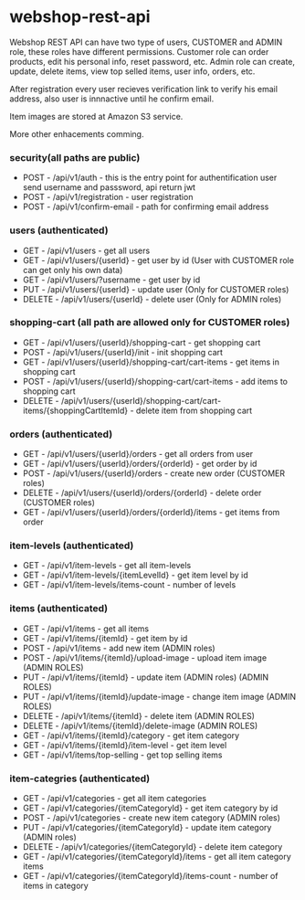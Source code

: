 # webshop-rest-api

Webshop REST API can have two type of users, CUSTOMER and ADMIN role, these roles have different permissions.
Customer role can order products, edit his personal info, reset password, etc.
Admin role can create, update, delete items, view top selled items, user info, orders, etc.

After registration every user recieves verification link to verify his email address, also user is innnactive until he confirm email.

Item images are stored at Amazon S3 service.

More other enhacements comming.

### security(all paths are public)

* POST - /api/v1/auth - this is the entry point for authentification user send username and passsword, api return jwt
* POST - /api/v1/registration - user registration
* POST - /api/v1/confirm-email - path for confirming email address


### users (authenticated)

* GET - /api/v1/users  - get all users
* GET - /api/v1/users/{userId} - get user by id (User with CUSTOMER role can get only his own data)
* GET - /api/v1/users/?username - get user by id
* PUT - /api/v1/users/{userId} - update user (Only for CUSTOMER roles)
* DELETE - /api/v1/users/{userId} - delete user (Only for ADMIN roles)

### shopping-cart (all path are allowed only for CUSTOMER roles)

* GET - /api/v1/users/{userId}/shopping-cart - get shopping cart
* POST - /api/v1/users/{userId}/init - init shopping cart 
* GET - /api/v1/users/{userId}/shopping-cart/cart-items - get items in shopping cart
* POST - /api/v1/users/{userId}/shopping-cart/cart-items - add items to shopping cart
* DELETE - /api/v1/users/{userId}/shopping-cart/cart-items/{shoppingCartItemId} - delete item from shopping cart


### orders (authenticated)

* GET - /api/v1/users/{userId}/orders - get all orders from user
* GET - /api/v1/users/{userId}/orders/{orderId} - get order by id
* POST - /api/v1/users/{userId}/orders - create new order (CUSTOMER roles)
* DELETE - /api/v1/users/{userId}/orders/{orderId} - delete order (CUSTOMER roles)
* GET - /api/v1/users/{userId}/orders/{orderId}/items - get items from order

### item-levels (authenticated)

* GET - /api/v1/item-levels - get all item-levels
* GET - /api/v1/item-levels/{itemLevelId} - get item level by id
* GET - /api/v1/item-levels/items-count - number of levels

### items (authenticated)

* GET - /api/v1/items - get all items
* GET - /api/v1/items/{itemId} - get item by id
* POST - /api/v1/items - add new item (ADMIN roles)
* POST - /api/v1/items/{itemId}/upload-image - upload item image  (ADMIN ROLES)
* PUT - /api/v1/items/{itemId} - update item (ADMIN roles) (ADMIN ROLES)
* PUT - /api/v1/items/{itemId}/update-image - change item image (ADMIN ROLES)
* DELETE - /api/v1/items/{itemId} - delete item (ADMIN ROLES)
* DELETE - /api/v1/items/{itemId}/delete-image (ADMIN ROLES)
* GET - /api/v1/items/{itemId}/category - get item category
* GET - /api/v1/items/{itemId}/item-level - get item level
* GET - /api/v1/items/top-selling - get top selling items

### item-categries (authenticated)

* GET - /api/v1/categories - get all item categories
* GET - /api/v1/categories/{itemCategoryId} - get item category by id
* POST - /api/v1/categories - create new item category (ADMIN roles)
* PUT - /api/v1/categories/{itemCategoryId} - update item category (ADMIN roles)
* DELETE - /api/v1/categories/{itemCategoryId} - delete item category
* GET - /api/v1/categories/{itemCategoryId}/items - get all item category items
* GET - /api/v1/categories/{itemCategoryId}/items-count - number of items in category

